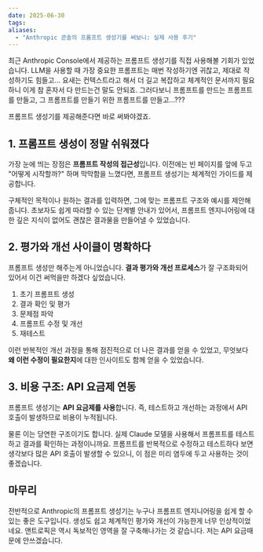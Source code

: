 ```yaml
---
date: 2025-06-30
tags: 
aliases:
  - "Anthropic 콘솔의 프롬프트 생성기를 써보니: 실제 사용 후기"
---
```

최근 Anthropic Console에서 제공하는 프롬프트 생성기를 직접 사용해볼 기회가 있었습니다. LLM을 사용할 때 가장 중요한 프롬프트는 매번 작성하기엔 귀찮고, 제대로 작성하기도 힘들고...
요새는 컨텍스트라고 해서 더 길고 복잡하고 체계적인 문서까지 필요하니 이게 참 혼자서 다 만드는건 말도 안되죠.
그러다보니 프롬프트를 만드는 프롬프트를 만들고, 그 프롬프트를 만들기 위한 프롬프트를 만들고...???

프롬프트 생성기를 제공해준다면 바로 써봐야겠죠.
## 1. 프롬프트 생성이 정말 쉬워졌다

가장 눈에 띄는 장점은 **프롬프트 작성의 접근성**입니다. 이전에는 빈 페이지를 앞에 두고 "어떻게 시작할까?" 하며 막막함을 느꼈다면, 프롬프트 생성기는 체계적인 가이드를 제공합니다.

구체적인 목적이나 원하는 결과를 입력하면, 그에 맞는 프롬프트 구조와 예시를 제안해줍니다. 초보자도 쉽게 따라할 수 있는 단계별 안내가 있어서, 프롬프트 엔지니어링에 대한 깊은 지식이 없어도 괜찮은 결과물을 만들어낼 수 있었습니다.

## 2. 평가와 개선 사이클이 명확하다

프롬프트 생성만 해주는게 아니었습니다. **결과 평가와 개선 프로세스**가 잘 구조화되어 있어서 이건 써먹을만 하겠다 싶었습니다. 

1. 초기 프롬프트 생성
2. 결과 확인 및 평가
3. 문제점 파악
4. 프롬프트 수정 및 개선
5. 재테스트

이런 반복적인 개선 과정을 통해 점진적으로 더 나은 결과를 얻을 수 있었고, 무엇보다 **왜 이런 수정이 필요한지**에 대한 인사이트도 함께 얻을 수 있었습니다.

## 3. 비용 구조: API 요금제 연동

프롬프트 생성기는 **API 요금제를 사용**합니다. 즉, 테스트하고 개선하는 과정에서 API 호출이 발생하므로 비용이 누적됩니다.

물론 이는 당연한 구조이기도 합니다. 실제 Claude 모델을 사용해서 프롬프트를 테스트하고 결과를 확인하는 과정이니까요. 프롬프트를 반복적으로 수정하고 테스트하다 보면 생각보다 많은 API 호출이 발생할 수 있으니, 이 점은 미리 염두에 두고 사용하는 것이 좋겠습니다.

## 마무리

전반적으로 Anthropic의 프롬프트 생성기는 누구나 프롬프트 엔지니어링을 쉽게 할 수 있는 좋은 도구입니다. 생성도 쉽고 체계적인 평가와 개선이 가능한게 너무 인상적이었네요. 앤트로픽은 역시 독보적인 영역을 잘 구축해나가는 것 같습니다. 저는 API 요금때문에 안쓰겠습니다.